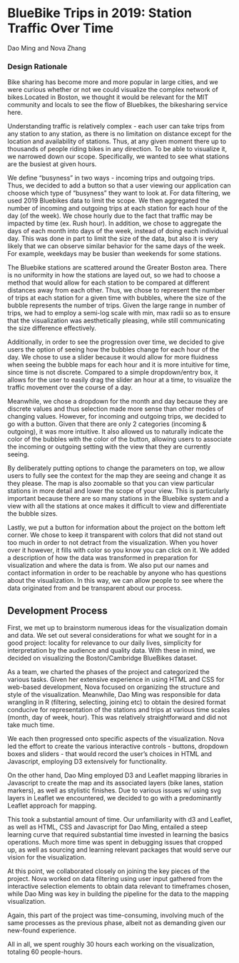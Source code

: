 # BlueBike Trips in 2019: Station Traffic Over Time
Dao Ming and Nova Zhang

### Design Rationale

Bike sharing has become more and more popular in large cities, and we were curious whether or not we could visualize the complex network of bikes.Located in Boston, we thought it would be relevant for the MIT community and locals to see the flow of Bluebikes, the bikesharing service here. 

Understanding traffic is relatively complex - each user can take trips from any station to any station, as there is no limitation on distance except for the location and availability of stations. Thus, at any given moment there up to thousands of people riding bikes in any direction. To be able to visualize it, we narrowed down our scope. Specifically, we wanted to see what stations are the busiest at given hours. 

We define “busyness” in two ways - incoming trips and outgoing trips. Thus, we decided to add a button so that a user viewing our application can choose which type of “busyness” they want to look at. For data filtering, we used 2019 Bluebikes data to limit the scope. We then aggregated the number of incoming and outgoing trips at each station for each hour of the day (of the week). We chose hourly due to the fact that traffic may be impacted by time (ex. Rush hour). In addition, we chose to aggregate the days of each month into days of the week, instead of doing each individual day. This was done in part to limit the size of the data, but also it is very likely that we can observe similar behavior for the same days of the week. For example, weekdays may be busier than weekends for some stations.

The Bluebike stations are scattered around the Greater Boston area. There is no uniformity in how the stations are layed out, so we had to choose a method that would allow for each station to be compared at different distances away from each other. Thus, we chose to represent the number of trips at each station for a given time with bubbles, where the size of the bubble represents the number of trips. Given the large range in number of trips, we had to employ a semi-log scale with min, max radii so as to ensure that the visualization was aesthetically pleasing, while still communicating the size difference effectively. 

Additionally, in order to see the progression over time, we decided to give users the option of seeing how the bubbles change for each hour of the day. We chose to use a slider because it would allow for more fluidness when seeing the bubble maps for each hour and it is more intuitive for time, since time is not discrete. Compared to a simple dropdown/entry box, it allows for the user to easily drag the slider an hour at a time, to visualize the traffic movement over the course of a day.

Meanwhile, we chose a dropdown for the month and day because they are discrete values and thus selection made more sense than other modes of changing values. However, for incoming and outgoing trips, we decided to go with a button. Given that there are only 2 categories (incoming & outgoing), it was more intuitive. It also allowed us to naturally indicate the color of the bubbles with the color of the button, allowing users to associate the incoming or outgoing setting with the view that they are currently seeing.

By deliberately putting options to change the parameters on top, we allow users to fully see the context for the map they are seeing and change it as they please. The map is also zoomable so that you can view particular stations in more detail and lower the scope of your view. This is particularly important because there are so many stations in the Bluebike system and a view with all the stations at once makes it difficult to view and differentiate the bubble sizes.

Lastly, we put a button for information about the project on the bottom left corner. We chose to keep it transparent with colors that did not stand out too much in order to not detract from the visualization. When you hover over it however, it fills with color so you know you can click on it. We added a description of how the data was transformed in preparation for visualization and where the data is from. We also put our names and contact information in order to be reachable by anyone who has questions about the visualization. In this way, we can allow people to see where the data originated from and be transparent about our process.

## Development Process

First, we met up to brainstorm numerous ideas for the visualization domain and data. We set out several considerations for what we sought for in a good project: locality for relevance to our daily lives, simplicity for interpretation by the audience and quality data. With these in mind, we decided on visualizing the Boston/Cambridge BlueBikes dataset. 

As a team, we charted the phases of the project and categorized the various tasks. Given her extensive experience in using HTML and CSS for web-based development, Nova focused on organizing the structure and style of the visualization. Meanwhile, Dao Ming was responsible for data wrangling in R (filtering, selecting, joining etc) to obtain the desired format conducive for representation of the stations and trips at various time scales (month, day of week, hour). This was relatively straightforward and did not take much time.

We each then progressed onto specific aspects of the visualization. Nova led the effort to create the various interactive controls - buttons, dropdown boxes and sliders - that would record the user’s choices in HTML and Javascript, employing D3 extensively for functionality. 

On the other hand, Dao Ming employed D3 and Leaflet mapping libraries in Javascript to create the map and its associated layers (bike lanes, station markers), as well as stylistic finishes. Due to various issues w/ using svg layers in Leaflet we encountered, we decided to go with a predominantly Leaflet approach for mapping. 

This took a substantial amount of time. Our unfamiliarity with d3 and Leaflet, as well as HTML, CSS and Javascript for Dao Ming, entailed a steep learning curve that required substantial time invested in learning the basics operations. Much more time was spent in debugging issues that cropped up, as well as sourcing and learning relevant packages that would serve our vision for the visualization.

At this point, we collaborated closely on joining the key pieces of the project. Nova worked on data filtering using user input gathered from the interactive selection elements to obtain data relevant to timeframes chosen, while Dao Ming was key in building the pipeline for the data to the mapping visualization. 

Again, this part of the project was time-consuming, involving much of the same processes as the previous phase, albeit not as demanding given our new-found experience.

All in all, we spent roughly 30 hours each working on the visualization, totaling 60 people-hours. 
